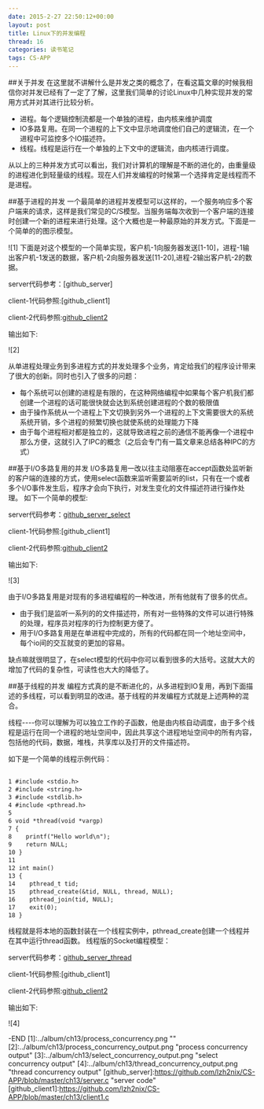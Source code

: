 ```yaml
---
date: 2015-2-27 22:50:12+00:00
layout: post
title: Linux下的并发编程
thread: 16
categories: 读书笔记
tags: CS-APP
---
```

##关于并发
在这里就不讲解什么是并发之类的概念了，在看这篇文章的时候我相信你对并发已经有了一定了了解，这里我们简单的讨论Linux中几种实现并发的常用方式并对其进行比较分析。

- 进程。每个逻辑控制流都是一个单独的进程，由内核来维护调度
- IO多路复用。在同一个进程的上下文中显示地调度他们自己的逻辑流，在一个进程中可监控多个IO描述符。
- 线程。线程是运行在一个单独的上下文中的逻辑流，由内核进行调度。

从以上的三种并发方式可以看出，我们对计算机的理解是不断的进化的，由重量级的进程进化到轻量级的线程。现在人们并发编程的时候第一个选择肯定是线程而不是进程。

##基于进程的并发
一个最简单的进程并发模型可以这样的，一个服务响应多个客户端来的请求，这样是我们常见的C/S模型。当服务端每次收到一个客户端的连接时创建一个新的进程来进行处理。这个大概也是一种最原始的并发方式。下面是一个简单的的图示模型。

![1]
下面是对这个模型的一个简单实现，客户机-1向服务器发送[1-10]，进程-1输出客户机-1发送的数据，客户机-2向服务器发送[11-20],进程-2输出客户机-2的数据。

server代码参考：[github_server]

client-1代码参照:[github_client1]

client-2代码参照:[github_client2]

输出如下:

![2]

从单进程处理业务到多进程方式的并发处理多个业务，肯定给我们的程序设计带来了很大的创新。同时也引入了很多的问题：

- 每个系统可以创建的进程是有限的，在这种网络编程中如果每个客户机我们都创建一个进程的话可能很快就会达到系统创建进程的个数的极限值
- 由于操作系统从一个进程上下文切换到另外一个进程的上下文需要很大的系统系统开销，多个进程的频繁切换也就使系统的处理能力下降
- 由于每个进程相对都是独立的，这就导致进程之前的通信不能再像一个进程中那么方便，这就引入了IPC的概念（之后会专门有一篇文章来总结各种IPC的方式）


##基于I/O多路复用的并发
I/O多路复用一改以往主动阻塞在accept函数处监听新的客户端的连接的方式，使用select函数来监听需要监听的list，只有在一个或者多个I/O事件发生后，程序才会向下执行，对发生变化的文件描述符进行操作处理。
如下一个简单的模型:

server代码参考：[github_server_select]

client-1代码参照:[github_client1]

client-2代码参照:[github_client2]

输出如下:

![3]


由于I/O多路复用是对现有的多进程编程的一种改进，所有他就有了很多的优点。

- 由于我们是监听一系列的的文件描述符，所有对一些特殊的文件可以进行特殊的处理，程序员对程序的行为控制更方便了。
- 用于I/O多路复用是在单进程中完成的，所有的代码都在同一个地址空间中，每个io间的交互就变的更加的容易。

缺点嘛就很明显了，在select模型的代码中你可以看到很多的大括号。这就大大的增加了代码的复杂性，可读性也大大的降低了。

##基于线程的并发
编程方式真的是不断进化的，从多进程到IO复用，再到下面描述的多线程，可以看到明显的改进。基于线程的并发编程方式就是上述两种的混合。

线程----你可以理解为可以独立工作的子函数，他是由内核自动调度，由于多个线程是运行在同一个进程的地址空间中，因此共享这个进程地址空间中的所有内容，包括他的代码，数据，堆栈，共享库以及打开的文件描述符。

如下是一个简单的线程示例代码：
```
```
  
	1 #include <stdio.h>
  	2 #include <string.h>
  	3 #include <stdlib.h>
  	4 #include <pthread.h>
  	5
  	6 void *thread(void *vargp)
  	7 {
  	8    printf("Hello world\n");
  	9    return NULL;
 	10 }
 	11
 	12 int main()
 	13 {
 	14    pthread_t tid;
 	15    pthread_create(&tid, NULL, thread, NULL);
 	16    pthread_join(tid, NULL);
 	17    exit(0);
 	18 }

线程就是将本地的函数封装在一个线程实例中，pthread_create创建一个线程并在其中运行thread函数。
线程版的Socket编程模型：

server代码参考：[github_server_thread]

client-1代码参照:[github_client1]

client-2代码参照:[github_client2]

输出如下:

![4]


-END
[1]:../album/ch13/process_concurrency.png ""
[2]:../album/ch13/process_concurrency_output.png "process concurrency output" 
[3]:../album/ch13/select_concurrency_output.png "select concurrency output"
[4]:../album/ch13/thread_concurrency_output.png "thread concurrency output"
[github_server]:https://github.com/lzh2nix/CS-APP/blob/master/ch13/server.c "server code"
[github_client1]:https://github.com/lzh2nix/CS-APP/blob/master/ch13/client1.c

[github_client2]:https://github.com/lzh2nix/CS-APP/blob/master/ch13/client2.c

[github_server_select]:https://github.com/lzh2nix/CS-APP/blob/master/ch13/server_select.c "server_select"
[github_server_thread]:https://github.com/lzh2nix/CS-APP/blob/master/ch13/server_thread.c "server_thread"
